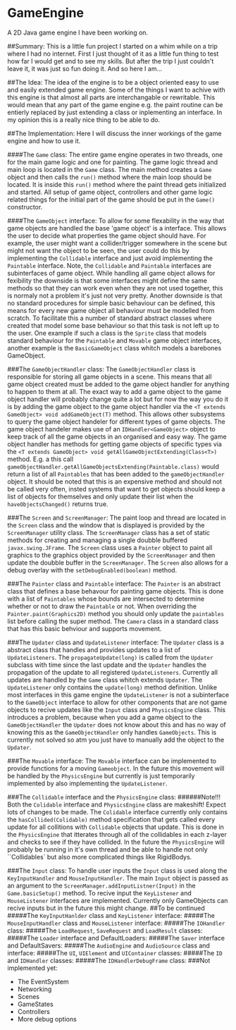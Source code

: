 # GameEngine
A 2D Java game engine I have been working on.

##Summary:
This is a little fun project I started on a whim while on a trip where I had no internet. First I just thought of it as a little fun thing to test how far I would get and to see my skills. But after the trip I just couldn't leave it, it was just so fun doing it. And so here I am...

##The Idea:
The idea of the engine is to be a object oriented easy to use and easily extended game engine. Some of the things I want to achive with this engine is that almost all parts are interchangable or rewritable. This would mean that any part of the game engine e.g. the paint routine can be entierly replaced by just extending a class or inplementing an interface. In my opinion this is a really nice thing to be able to do.

##The Implementation:
Here I will discuss the inner workings of the game engine and how to use it.

####The `Game` class:
The entire game engine operates in two threads, one for the main game logic and one for painting. The game logic thread and main loop is located in the `Game` class. The main method creates a `Game` object and then calls the `run()` method where the main loop should be located. It is inside this `run()` method where the paint thread gets initialized and started. All setup of game object, controllers and other game logic related things for the initial part of the game should be put in the `Game()` constructor.

####The `GameObject` interface:
To allow for some flexability in the way that game objects are handled the base 'game object' is a interface. This allows the user to decide what properties the game object should have. For example, the user might want a collider/trigger somewhere in the scene but might not want the object to be seen, the user could do this by implementing the `Collidable` interface and just avoid implementing the `Paintable` interface. Note, the `Collidable` and `Paintable` interfaces are subinterfaces of game object. While handling all game object  allows for fexibility the downside is that some interfaces might define the same methods so that they can work even when they are not used together, this is normaly not a problem it's just not very pretty. Another downside is that no standard procedures for simple basic behaviour can be defined, this means for every new game object all behaviour must be modelled from scratch. To facilitate this a number of standard abstract classes where created that model some base behaviour so that this task is not left up to the user. One example if such a class is the `Sprite` class that models standard behaviour for the `Paintable` and `Movable` game object interfaces, another example is the `BasicGameObject` class whitch models a barebones GameObject.

###The `GameObjectHandler` class:
The `GameObjectHandler` class is responsible for storing all game objects in a scene. This means that all game object created must be added to the game object handler for anything to happen to them at all. The exact way to add a game object to the game object handler will probably change quite a lot but for now the way you do it is by adding the game object to the game object handler via the `<T extends GameObject> void addGameObject(T)` method. This allows other subsystems to query the game object handeler for different types of game objects. The game object handeler makes use of an `IDHandler<GameObject>` object to keep track of all the game objects in an organised and easy way. The game object handler has methods for getting game objects of specific types via the `<T extends GameObject> void getAllGameObjectExtending(Class<T>)` method. E.g. a this call `gameObjectHandler.getAllGameObjectsExtending(Paintable.class)` would return a list of all `Paintables` that has been added to the `gameObjectHandler` object. It should be noted that this is an expensive method and should not be called very often, insted systems that want to get objects should keep a list of objects for themselves and only update their list when the `haveObjectsChanged()` returns true.

###The `Screen` and `ScreenManager`:
The paint loop and thread are located in the `Screen` class and the window that is displayed is provided by the `ScreenManager` utility class. The `ScreenManager` class has a set of static methods for creating and managing a single doubble buffered `javax.swing.JFrame`. The `Screen` class uses a `Painter` object to paint all graphics to the graphics object provided by the `ScreenManager` and then update the doubble buffer in the `ScreenManager`. The `Screen` also allows for a debug overlay with the `setDebugEnabled(boolean)` method.

###The `Painter` class and `Paintable` interface:
The `Painter` is an abstract class that defines a base behavour for painting game objects. This is done with a list of `Paintables` whose bounds are intersected to determine whether or not to draw the `Paintable` or not. When overriding the `Painter.paint(Graphics2D)` method you should only update the `paintables` list before calling the super method. The `Camera` class in a standard class that has this basic behviour and supports movement.

###The `Updater` class and `UpdateListener` interface:
The `Updater` class is a abstract class that handles and provides updates to a list of `UpdateListeners`. The `propagateUpdate(long)` is called from the `Updater` subclass with time since the last update and the `Updater` handles the propagation of the update to all registered `UpdateListeners`. Currently all updates are handled by the `Game` class whitch extends `Updater`. The `UpdateListener` only contains the `update(long)` method definition. Unlike most interfaces in this game engine the `UpdateListener` is not a subinterface to the `GameObject` interface to allow for other components that are not game objects to recive updates like the `Input` class and `PhysicsEngine` class. This introduces a problem, because when you add a game object to the `GameObjectHandler` the `Updater` does not know about this and has no way of knowing this as the `GameObjectHandler` only handles `GameObjects`. This is currently not solved so atm you just have to manually add the object to the `Updater`.

###The `Movable` interface:
The `Movable` interface can be implemented to provide functions for a moving `Gameobject`. In the future this movement will be handled by the `PhysicsEngine` but currently is just temporarily implemented by also implementing the `UpdateListener`.

###The `Collidable` interface and the `PhysicsEngine` class:
######Note!!! Both the `Colidable` interface and `PhysicsEngine` class are makeshift! Expect lots of changes to be made.
The `Colidable` interface currently only contains the `hasCollided(Colidable)` method specification that gets called every update for all collitions with `Collidable` objects that update. This is done in the `PhysicsEngine` that itterates through all of the collidables in each z-layer and checks to see if they have collided. In the future the `PhysicsEngine` will probably be running in it's own thread and be able to handle not only ``Collidables` but also more complicated things like RigidBodys.

###The `Input` class:
To handle user inputs the `Input` class is used along the `KeyInputHandler` and `MouseInputHandler`. The main `Input` object is passed as an argument to the `ScreenManager.addInputListner(Input)` in the `Game.basicSetup()` method. To recive input the `KeyListener` and `MouseListener` interfaces are implemented. Currently only GameObjects can recive inputs but in the future this might change.
##To be continued
#####The `KeyInputHanlder` class and `KeyListener` interface:
#####The `MouseInputHandler` class and `MouseListener` interface:
#####The `IOHandler` class:
#####The `LoadRequest`, `SaveRequest` and `LoadResult` classes:
#####The `Loader` interface and DefaultLoaders:
#####The `Saver` interface and DefaultSavers:
#####The `AudioEngine` and `AudioSource` class and interface:
#####The `UI`, `UIElement` and `UIContainer` classes:
#####The `ID` and `IDHandler` classes:
#####The `IDHandlerDebugFrame` class:
###Not implemented yet:
* The EventSystem
* Networking
* Scenes
* GameStates
* Controllers
* More debug options
